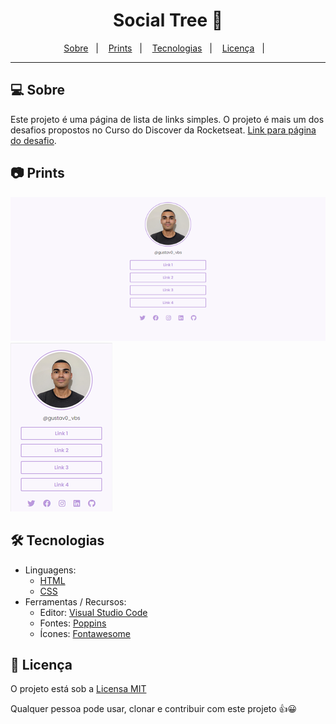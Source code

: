 <h1 align='center'>Social Tree 🔗</h1>

<p align="center">
  <a href="#-sobre">Sobre</a>&nbsp;&nbsp;&nbsp;|&nbsp;&nbsp;&nbsp;
  <a href="#-prints">Prints</a>&nbsp;&nbsp;&nbsp;|&nbsp;&nbsp;&nbsp;
  <a href="#-tecnologias">Tecnologias</a>&nbsp;&nbsp;&nbsp;|&nbsp;&nbsp;&nbsp;
  <a href="#-licença">Licença</a>&nbsp;&nbsp;&nbsp;|&nbsp;&nbsp;&nbsp;
</p>

<hr/>

## 💻 Sobre

Este projeto é uma página de lista de links simples. O projeto é mais um dos desafios propostos no Curso do Discover da Rocketseat. [Link para página do desafio](https://efficient-sloth-d85.notion.site/Desafio-Social-Tree-a4008e467a3248c4b05c97cf78aea44f).


## 📷 Prints

![img](./assets/img/desktop.png) ![img](./assets/img/mobile2.png)


## 🛠 Tecnologias

- Linguagens: 
    - [HTML](https://developer.mozilla.org/pt-BR/docs/Web/HTML) 
    - [CSS](https://developer.mozilla.org/pt-BR/docs/Web/CSS)
- Ferramentas / Recursos: 
    - Editor: [Visual Studio Code](https://code.visualstudio.com/)
    - Fontes: [Poppins](https://fonts.google.com/specimen/Poppins?query=Poppins)
    - Ícones: [Fontawesome](https://fonts.googleapis.com/css2?family=Poppins:wght@300;600&display=swap)


## 📝 Licença 

O projeto está sob a [Licensa MIT](./LICENSE) 

Qualquer pessoa pode usar, clonar e contribuir com este projeto 👍😀 

